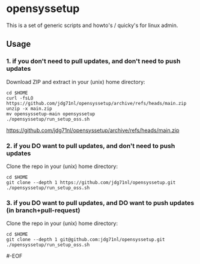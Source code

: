 # opensyssetup

This is a set of generic scripts and howto's / quicky's for linux admin.

## Usage

### 1. if you don't need to pull updates, and don't need to push updates

Download ZIP and extract in your (unix) home directory:

```
cd $HOME
curl -fsLO https://github.com/jdg71nl/opensyssetup/archive/refs/heads/main.zip
unzip -x main.zip
mv opensyssetup-main opensyssetup
./opensyssetup/run_setup_oss.sh
```

https://github.com/jdg71nl/opensyssetup/archive/refs/heads/main.zip

### 2. if you DO want to pull updates, and don't need to push updates

Clone the repo in your (unix) home directory:

```
cd $HOME
git clone --depth 1 https://github.com/jdg71nl/opensyssetup.git
./opensyssetup/run_setup_oss.sh
```

### 3. if you DO want to pull updates, and DO want to push updates (in branch+pull-request)

Clone the repo in your (unix) home directory:

```
cd $HOME
git clone --depth 1 git@github.com:jdg71nl/opensyssetup.git
./opensyssetup/run_setup_oss.sh
```

\#-EOF
